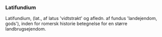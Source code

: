### Latifundium


Latifundium, (lat., af latus 'vidtstrakt' og afledn. af fundus 'landejendom, gods'), inden for romersk historie betegnelse for en større landbrugsejendom.